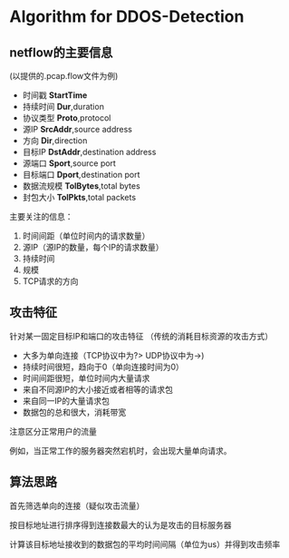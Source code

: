 # Algorithm for DDOS-Detection

## netflow的主要信息

(以提供的.pcap.flow文件为例)

- 时间戳 **StartTime**
- 持续时间 **Dur**,duration
- 协议类型 **Proto**,protocol
- 源IP **SrcAddr**,source address
- 方向 **Dir**,direction
- 目标IP **DstAddr**,destination address
- 源端口 **Sport**,source port
- 目标端口 **Dport**,destination port
- 数据流规模 **TolBytes**,total bytes
- 封包大小 **TolPkts**,total packets

主要关注的信息：
1. 时间间距（单位时间内的请求数量）
2. 源IP（源IP的数量，每个IP的请求数量）
3. 持续时间
4. 规模
5. TCP请求的方向

## 攻击特征

针对某一固定目标IP和端口的攻击特征
（传统的消耗目标资源的攻击方式）

- 大多为单向连接（TCP协议中为?> UDP协议中为->)
- 持续时间很短，趋向于0（单向连接时间为0）
- 时间间距很短，单位时间内大量请求
- 来自不同源IP的大小接近或者相等的请求包
- 来自同一IP的大量请求包
- 数据包的总和很大，消耗带宽

注意区分正常用户的流量

例如，当正常工作的服务器突然宕机时，会出现大量单向请求。

## 算法思路

首先筛选单向的连接（疑似攻击流量）

按目标地址进行排序得到连接数最大的认为是攻击的目标服务器

计算该目标地址接收到的数据包的平均时间间隔（单位为us）并得到攻击频率
